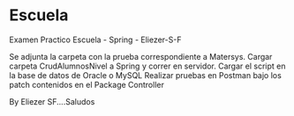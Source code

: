 # Escuela
Examen Practico Escuela - Spring - Eliezer-S-F

Se adjunta la carpeta con la prueba correspondiente a Matersys.
Cargar carpeta CrudAlumnosNivel a Spring y correr en servidor.
Cargar el script en la base de datos de Oracle o MySQL
Realizar pruebas en Postman bajo los patch contenidos en el Package Controller

By Eliezer SF....Saludos

